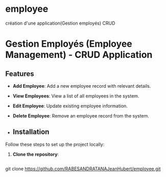 # employee
création d'une application(Gestion employés) CRUD
# Gestion Employés (Employee Management) - CRUD Application
## Features

- **Add Employee**: Add a new employee record with relevant details.
- **View Employees**: View a list of all employees in the system.
- **Edit Employee**: Update existing employee information.
- **Delete Employee**: Remove an employee record from the system.

- ## Installation

Follow these steps to set up the project locally:

1. **Clone the repository**:
   ```bash
  git clone https://github.com/RABESANDRATANAJeanHubert/employee.git

